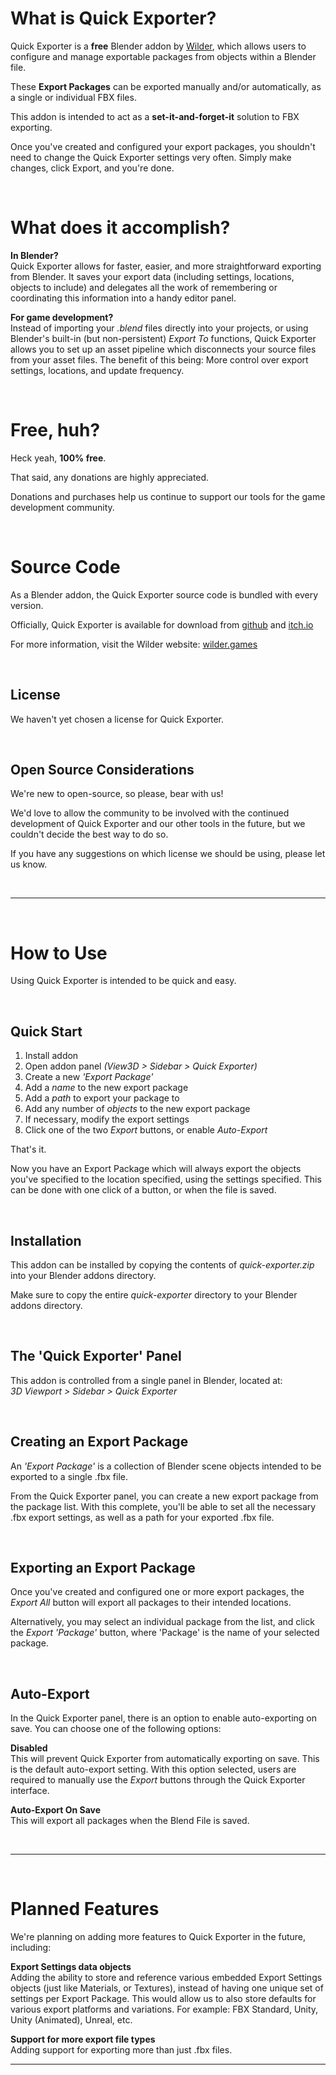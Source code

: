 # What is Quick Exporter?
Quick Exporter is a **free** Blender addon by [Wilder](https://wilder.games), which allows users to configure and manage exportable packages from objects within a Blender file.

These **Export Packages** can be exported manually and/or automatically, as a single or individual FBX files.

This addon is intended to act as a **set-it-and-forget-it** solution to FBX exporting.

Once you've created and configured your export packages, you shouldn't need to change the Quick Exporter settings very often. Simply make changes, click Export, and you're done.

<br>

# What does it accomplish?
**In Blender?**  
Quick Exporter allows for faster, easier, and more straightforward exporting from Blender. It saves your export data (including settings, locations, objects to include) and delegates all the work of remembering or coordinating this information into a handy editor panel.

**For game development?**  
Instead of importing your *.blend* files directly into your projects, or using Blender's built-in (but non-persistent) *Export To* functions, Quick Exporter allows you to set up an asset pipeline which disconnects your source files from your asset files. The benefit of this being: More control over export settings, locations, and update frequency.

<br>

# Free, huh?
Heck yeah, **100% free**.

That said, any donations are highly appreciated.

Donations and purchases help us continue to support our tools for the game development community.

<br>

# Source Code  
As a Blender addon, the Quick Exporter source code is bundled with every version. 

Officially, Quick Exporter is available for download from [github](https://github.com/wildergames/blender-quick-exporter) and [itch.io](https://wilder-games.itch.io/blender-quick-exporter)

For more information, visit the Wilder website: [wilder.games](https://wilder.games)

<br>

## License
We haven't yet chosen a license for Quick Exporter.

<br>

## Open Source Considerations
We're new to open-source, so please, bear with us!

We'd love to allow the community to be involved with the continued development of Quick Exporter and our other tools in the future, but we couldn't decide the best way to do so.

If you have any suggestions on which license we should be using, please let us know.

<br>

---

<br>

# How to Use
Using Quick Exporter is intended to be quick and easy. 

<br>

## Quick Start
1. Install addon
2. Open addon panel *(View3D > Sidebar > Quick Exporter)*
3. Create a new *'Export Package'*
4. Add a *name* to the new export package
5. Add a *path* to export your package to
6. Add any number of *objects* to the new export package
7. If necessary, modify the export settings
8. Click one of the two *Export* buttons, or enable *Auto-Export*

That's it.

Now you have an Export Package which will always export the objects you've specified to the location specified, using the settings specified. This can be done with one click of a button, or when the file is saved.

<br>

## Installation
This addon can be installed by copying the contents of *quick-exporter.zip* into your Blender addons directory.

Make sure to copy the entire *quick-exporter* directory to your Blender addons directory.

<br>

## The 'Quick Exporter' Panel
This addon is controlled from a single panel in Blender, located at:  
*3D Viewport &gt; Sidebar &gt; Quick Exporter*

<br>

## Creating an Export Package
An *'Export Package'* is a collection of Blender scene objects intended to be exported to a single .fbx file.

From the Quick Exporter panel, you can create a new export package from the package list. With this complete, you'll be able to set all the necessary .fbx export settings, as well as a path for your exported .fbx file.

<br>

## Exporting an Export Package
Once you've created and configured one or more export packages, the *Export All* button will export all packages to their intended locations.

Alternatively, you may select an individual package from the list, and click the *Export 'Package'* button, where 'Package' is the name of your selected package.

<br>

## Auto-Export
In the Quick Exporter panel, there is an option to enable auto-exporting on save. You can choose one of the following options:

**Disabled**  
This will prevent Quick Exporter from automatically exporting on save. This is the default auto-export setting. With this option selected, users are required to manually use the <em>Export</em> buttons through the Quick Exporter interface.

**Auto-Export On Save**  
This will export all packages when the Blend File is saved.

<br>

---

<br>

# Planned Features
We're planning on adding more features to Quick Exporter in the future, including:

**Export Settings data objects**  
Adding the ability to store and reference various embedded Export Settings objects (just like Materials, or Textures), instead of having one unique set of settings per Export Package. This would allow us to also store defaults for various export platforms and variations. For example: FBX Standard, Unity, Unity (Animated), Unreal, etc.

**Support for more export file types**  
Adding support for exporting more than just .fbx files.

---

<br>
